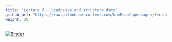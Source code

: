 ```yaml
---
title: "Lecture 6 - Load/save and structure data"
github_url: "https://raw.githubusercontent.com/NumEconCopenhagen/lectures-2019/master/06/Load_save_and_structure_data.ipynb"
weight: 30
---
```

[![Binder](https://mybinder.org/badge_logo.svg)](https://mybinder.org/v2/gh/NumEconCopenhagen/lectures-2019/master?urlpath=lab/tree/06/Load_save_and_structure_data.ipynb
)
